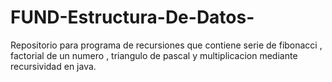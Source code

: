 # FUND-Estructura-De-Datos-
Repositorio para programa de recursiones que contiene serie de fibonacci , factorial de un numero , triangulo de pascal y multiplicacion mediante recursividad en java.
